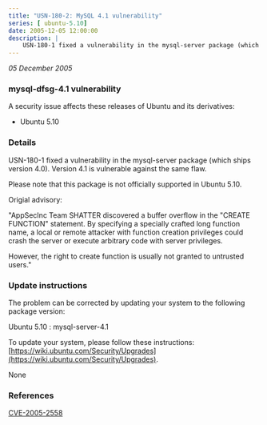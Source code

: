 ```yaml
---
title: "USN-180-2: MySQL 4.1 vulnerability"
series: [ ubuntu-5.10]
date: 2005-12-05 12:00:00
description: |
    USN-180-1 fixed a vulnerability in the mysql-server package (which ships version 4.0). Version 4.1 is vulnerable against the same flaw.
--- 
```

 
 

*05 December 2005*

### mysql-dfsg-4.1 vulnerability

A security issue affects these releases of Ubuntu and its derivatives:

* Ubuntu 5.10

### Details

USN-180-1 fixed a vulnerability in the mysql-server package (which ships version 4.0). Version 4.1 is vulnerable against the same flaw.

Please note that this package is not officially supported in Ubuntu 5.10.

Origial advisory:

 &quot;AppSecInc Team SHATTER discovered a buffer overflow in the &quot;CREATE FUNCTION&quot; statement. By specifying a specially crafted long function name, a local or remote attacker with function creation privileges could crash the server or execute arbitrary code with server privileges.

 However, the right to create function is usually not granted to untrusted users.&quot;

### Update instructions

The problem can be corrected by updating your system to the following package version:

Ubuntu 5.10
 : mysql-server-4.1 

To update your system, please follow these instructions: [https://wiki.ubuntu.com/Security/Upgrades](https://wiki.ubuntu.com/Security/Upgrades).

None

### References

 
 [CVE-2005-2558](http://people.ubuntu.com/~ubuntu-security/cve/CVE-2005-2558)
 

